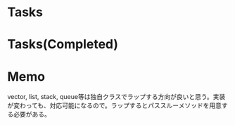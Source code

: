 # Tasks

# Tasks(Completed)

# Memo
vector, list, stack, queue等は独自クラスでラップする方向が良いと思う。実装が変わっても、対応可能になるので。ラップするとパススルーメソッドを用意する必要がある。
